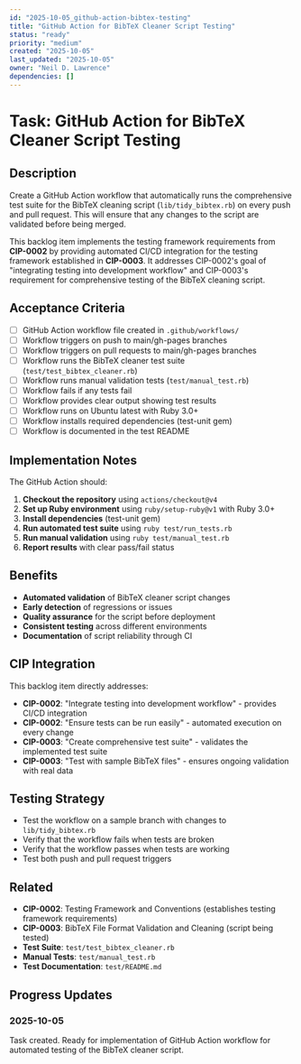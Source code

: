 ```yaml
---
id: "2025-10-05_github-action-bibtex-testing"
title: "GitHub Action for BibTeX Cleaner Script Testing"
status: "ready"
priority: "medium"
created: "2025-10-05"
last_updated: "2025-10-05"
owner: "Neil D. Lawrence"
dependencies: []
---
```


# Task: GitHub Action for BibTeX Cleaner Script Testing

## Description
Create a GitHub Action workflow that automatically runs the comprehensive test suite for the BibTeX cleaning script (`lib/tidy_bibtex.rb`) on every push and pull request. This will ensure that any changes to the script are validated before being merged.

This backlog item implements the testing framework requirements from **CIP-0002** by providing automated CI/CD integration for the testing framework established in **CIP-0003**. It addresses CIP-0002's goal of "integrating testing into development workflow" and CIP-0003's requirement for comprehensive testing of the BibTeX cleaning script.

## Acceptance Criteria
- [ ] GitHub Action workflow file created in `.github/workflows/`
- [ ] Workflow triggers on push to main/gh-pages branches
- [ ] Workflow triggers on pull requests to main/gh-pages branches
- [ ] Workflow runs the BibTeX cleaner test suite (`test/test_bibtex_cleaner.rb`)
- [ ] Workflow runs manual validation tests (`test/manual_test.rb`)
- [ ] Workflow fails if any tests fail
- [ ] Workflow provides clear output showing test results
- [ ] Workflow runs on Ubuntu latest with Ruby 3.0+
- [ ] Workflow installs required dependencies (test-unit gem)
- [ ] Workflow is documented in the test README

## Implementation Notes
The GitHub Action should:
1. **Checkout the repository** using `actions/checkout@v4`
2. **Set up Ruby environment** using `ruby/setup-ruby@v1` with Ruby 3.0+
3. **Install dependencies** (test-unit gem)
4. **Run automated test suite** using `ruby test/run_tests.rb`
5. **Run manual validation** using `ruby test/manual_test.rb`
6. **Report results** with clear pass/fail status

## Benefits
- **Automated validation** of BibTeX cleaner script changes
- **Early detection** of regressions or issues
- **Quality assurance** for the script before deployment
- **Consistent testing** across different environments
- **Documentation** of script reliability through CI

## CIP Integration
This backlog item directly addresses:
- **CIP-0002**: "Integrate testing into development workflow" - provides CI/CD integration
- **CIP-0002**: "Ensure tests can be run easily" - automated execution on every change
- **CIP-0003**: "Create comprehensive test suite" - validates the implemented test suite
- **CIP-0003**: "Test with sample BibTeX files" - ensures ongoing validation with real data

## Testing Strategy
- Test the workflow on a sample branch with changes to `lib/tidy_bibtex.rb`
- Verify that the workflow fails when tests are broken
- Verify that the workflow passes when tests are working
- Test both push and pull request triggers

## Related
- **CIP-0002**: Testing Framework and Conventions (establishes testing framework requirements)
- **CIP-0003**: BibTeX File Format Validation and Cleaning (script being tested)
- **Test Suite**: `test/test_bibtex_cleaner.rb`
- **Manual Tests**: `test/manual_test.rb`
- **Test Documentation**: `test/README.md`

## Progress Updates

### 2025-10-05
Task created. Ready for implementation of GitHub Action workflow for automated testing of the BibTeX cleaner script.
